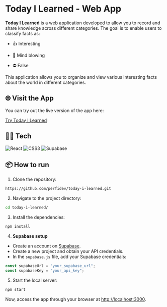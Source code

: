 # Today I Learned - Web App

**Today I Learned** is a web application developed to allow you to record and share knowledge across different categories. The goal is to enable users to classify facts as:

- 👍 Interesting

- 🤯 Mind blowing

- ⛔️ False

This application allows you to organize and view various interesting facts about the world in different categories.


## 🌐 Visit the App

You can try out the live version of the app here:

[Try Today I Learned](https://todayilearned-v1.netlify.app/)


## 🧑‍💻 Tech

![React](https://img.shields.io/badge/react-%2320232a.svg?style=for-the-badge&logo=react&logoColor=%2361DAFB)
![CSS3](https://img.shields.io/badge/css3-%231572B6.svg?style=for-the-badge&logo=css3&logoColor=white)
![Supabase](https://img.shields.io/badge/Supabase-3ECF8E?style=for-the-badge&logo=supabase&logoColor=white)


## 📦 How to run

1. Clone the repository:  
```bash
https://github.com/perfidev/today-i-learned.git
```

2. Navigate to the project directory:  
```bash
cd today-i-learned/
```

3. Install the dependencies:  
```bash
npm install
```

4. **Supabase setup**
- Create an account on [Supabase](https://supabase.com/).
- Create a new project and obtain your API credentials.
- In the `supabase.js` file, add your Supabase credentials:

```javascript
const supabaseUrl = "your_supabase_url";
const supabaseKey = "your_api_key";
```

5. Start the local server:  
```bash
npm start
```

Now, access the app through your browser at [http://localhost:3000](http://localhost:3000).
